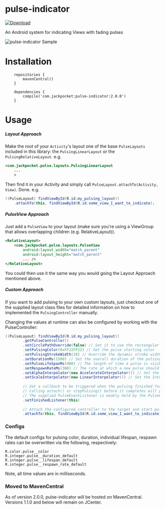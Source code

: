 # pulse-indicator

[![Download](https://img.shields.io/maven-central/v/com.jackpocket/pulse-indicator)](https://search.maven.org/artifact/com.jackpocket/pulse-indicator)

An Android system for indicating Views with fading pulses

![pulse-indicator Sample](https://github.com/jackpocket/android-pulse-indicator/raw/master/pulse.gif)

# Installation

```
    repositories {
        mavenCentral()
    }

    dependencies {
        compile('com.jackpocket:pulse-indicator:2.0.0')
    }
```

# Usage

##### Layout Approach

Make the root of your `Activity`'s layout one of the base `PulseLayouts` included in this library: the `PulsingLinearLayout` or the `PulsingRelativeLayout`. e.g.

```xml
<com.jackpocket.pulse.layouts.PulsingLinearLayout 
    ...
    >
``` 

Then find it in your Activity and simply call `PulseLayout.attachTo(Activity, View)`. Done. e.g.

```java
((PulseLayout) findViewById(R.id.my_pulsing_layout))
    .attachTo(this, findViewById(R.id.some_view_I_want_to_indicate);
```

##### PulseView Approach

Just add a `PulseView` to your layout (make sure you're using a ViewGroup that allows overlapping children (e.g. RelativeLayout)).

```xml
<RelativeLayout>
    <com.jackpocket.pulse.layouts.PulseView
        android:layout_width="match_parent"
        android:layout_height="match_parent"
        ... />
</RelativeLayout>
``` 

You could then use it the same way you would going the Layout Approach mentioned above.

##### Custom Approach

If you want to add pulsing to your own custom layouts, just checkout one of the supplied layout class files for detailed information on how to implemented the `PulsingController` manually.

Changing the values at runtime can also be configured by working with the PulseController:

```java
((PulseLayout) findViewById(R.id.my_pulsing_layout))
        .getPulseController()
        .setCirclePathOverride(false) // Set it to use the rectangular boundaries instead of circle pulsing
        .setPulsingColor(0xFF22FF22) // Set the pulse starting color
        .setPulsingStrokeWidth(10) // Override the dynamic stroke width with a custom one
        .setDurationMs(1500) // Set the overall duration of the pulsing (will continue until no pulses exist)
        .setPulseLifeSpanMs(900) // The length of time a pulse is visible
        .setRespawnRateMs(300) // The rate at which a new pulse should be added
        .setAlphaInterpolator(new AccelerateInterpolator()) // Set the Interpolator for the alpha animation
        .setScaleInterpolator(new LinearInterpolator()) // Set the Interpolator for the scaling animation
        
        // Set a callback to be triggered when the pulsing finished for a View. 
        // Calling attach() or stopPulsing() before it completes will prevent it from being triggered.
        // The supplied PulseEventListener is weakly held by the PulseController.
        .setFinishedListener(this) 
        
        // Attach the configured controller to the target and start pulsing
        .attachTo(this, findViewById(R.id.some_view_I_want_to_indicate)); 
```

### Configs

The default configs for pulsing color, duration, individual lifespan, respawn rates can be overwritten via the following, respectively:

    R.color.pulse__color
    R.integer.pulse__duration_default
    R.integer.pulse__lifespan_default
    R.integer.pulse__respawn_rate_default

Note, all time values are in milliseconds.

### Moved to MavenCentral

As of version 2.0.0, pulse-indicator will be hosted on MavenCentral. Versions 1.1.0 and below will remain on JCenter.

